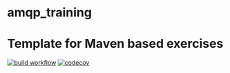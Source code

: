 # amqp_training
# Template for Maven based exercises

[![build workflow](https://github.com/ahmedglas/amqp_traininge/actions/workflows/build.yml/badge.svg)](https://github.com/ahmedglas/amqp_training/actions)
[![codecov](https://codecov.io/gh/ahmedglas/amqp_training/branch/main/graph/badge.svg)](https://codecov.io/gh/ahmedglas/amqp_training)

